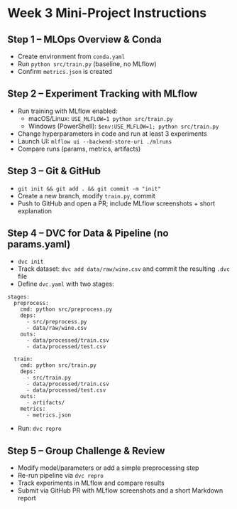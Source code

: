 # Week 3 Mini-Project Instructions

## Step 1 – MLOps Overview & Conda
- Create environment from `conda.yaml`
- Run `python src/train.py` (baseline, no MLflow)
- Confirm `metrics.json` is created

## Step 2 – Experiment Tracking with MLflow
- Run training with MLflow enabled:
  - macOS/Linux: `USE_MLFLOW=1 python src/train.py`
  - Windows (PowerShell): `$env:USE_MLFLOW=1; python src/train.py`
- Change hyperparameters in code and run at least 3 experiments
- Launch UI: `mlflow ui --backend-store-uri ./mlruns`
- Compare runs (params, metrics, artifacts)

## Step 3 – Git & GitHub
- `git init && git add . && git commit -m "init"`
- Create a new branch, modify `train.py`, commit
- Push to GitHub and open a PR; include MLflow screenshots + short explanation

## Step 4 – DVC for Data & Pipeline (no params.yaml)
- `dvc init`
- Track dataset: `dvc add data/raw/wine.csv` and commit the resulting `.dvc` file
- Define `dvc.yaml` with two stages:

```
stages:
  preprocess:
    cmd: python src/preprocess.py
    deps:
      - src/preprocess.py
      - data/raw/wine.csv
    outs:
      - data/processed/train.csv
      - data/processed/test.csv

  train:
    cmd: python src/train.py
    deps:
      - src/train.py
      - data/processed/train.csv
      - data/processed/test.csv
    outs:
      - artifacts/
    metrics:
      - metrics.json
```

- Run: `dvc repro`

## Step 5 – Group Challenge & Review
- Modify model/parameters or add a simple preprocessing step
- Re-run pipeline via `dvc repro`
- Track experiments in MLflow and compare results
- Submit via GitHub PR with MLflow screenshots and a short Markdown report
